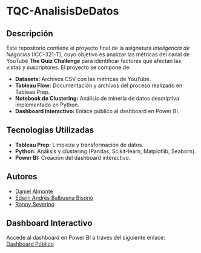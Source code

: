 # TQC-AnalisisDeDatos

## Descripción
Este repositorio contiene el proyecto final de la asignatura *Inteligencia de Negocios* (ICC-321-T), cuyo objetivo es analizar las métricas del canal de YouTube **The Quiz Challenge** para identificar factores que afectan las vistas y suscriptores. El proyecto se compone de:
- **Datasets:** Archivos CSV con las métricas de YouTube.
- **Tableau Flow:** Documentación y archivos del proceso realizado en Tableau Prep.
- **Notebook de Clustering:** Análisis de minería de datos descriptiva implementado en Python.
- **Dashboard Interactivo:** Enlace público al dashboard en Power BI.

## Tecnologías Utilizadas
- **Tableau Prep:** Limpieza y transformación de datos.
- **Python:** Análisis y clustering (Pandas, Scikit-learn, Matplotlib, Seaborn).
- **Power BI:** Creación del dashboard interactivo.

## Autores
- [Daniel Almonte](#)
- [Edwin Andrés Balbuena Bisonó](https://github.com/xPshycho)
- [Ronny Severino](#)

## Dashboard Interactivo
Accede al dashboard en Power BI a través del siguiente enlace:  
[Dashboard Público](https://app.powerbi.com/reportEmbed?reportId=6e30f0b2-0de7-4109-ab80-ced031cd9b80&autoAuth=true&ctid=4017af08-a2e1-4daa-9180-5b3bc8ee84fa)
